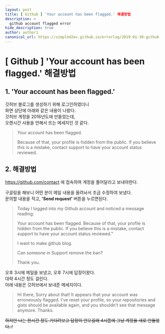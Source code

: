 ```yaml
---
layout: post
title: [ Github ] 'Your account has been flagged.' 해결방법
description: >
  github account flagged error
hide_description: true
author: author1
canonical_url: https://simpled2ev.github.io/errorlog/2019-01-30-github-account-flagged-error/
---
```

# [ Github ] 'Your account has been flagged.' 해결방법
## 1. 'Your account has been flagged.'
깃허브 블로그를 생성하기 위해 로그인하였더니  
화면 상단에 아래와 같은 내용이 나왔다.  
깃허브 계정을 2016년도에 만들었는데,   
오랜시간 사용을 안해서 뜨는 메세지인 것 같다.  


> Your account has been flagged.
>
> Because of that, your profile is hidden from the public.
> If you believe this is a mistake, contact support to have your account status reviewed.


## 2. 해결방법
<https://github.com/contact> 에 접속하여 계정을 풀어달라고 보내야한다.  

구글링을 해보니 어떤 분이 메일 내용을 올려놔서 조금 수정하여 보냈다.  
문의할 내용을 적고, **'Send request'** 버튼을 누르면된다.  


> Today I logged into my Github account and noticed a message reading:
>
> Your account has been flagged.
> Because of that, your profile is hidden from the public.
> If you believe this is a mistake, contact support to have your account status reviewed."
>
> I want to make github blog.
>
> Can someone in Support remove the ban?
>
> Thank you.



오후 3시에 메일을 보냈고, 오후 7시에 답장이왔다.  
대략 4시간 정도 걸린다.  
아래 내용은 깃허브에서 보내준 메세지이다.  


> Hi there,
> Sorry about that! It appears that your account was erroneously flagged.
> I've reset your profile, so your repositories and gists should be available again,
> and you shouldn't see that message anymore.
> Thanks.


<del>하지만 나는 한시간 정도 기다려보고 답장이 안오길래 4시쯤에 그냥 계정을 새로 만들었다..!</del>
